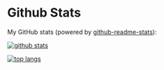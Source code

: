 # Github Stats

My GitHub stats (powered by [github-readme-stats](https://github.com/anuraghazra/github-readme-stats)):

[![github stats](https://github-readme-stats.vercel.app/api?username=linhdangquang&show_icons=true&hide_title=true&hide_border=true)]()

[![top langs](https://github-readme-stats.vercel.app/api/top-langs/?username=linhdangquang&layout=compact&hide_border=true)]()
